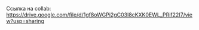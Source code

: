 Ссылка на collab: https://drive.google.com/file/d/1gf8oWGPi2gC03I8cKXK0EWL_PRif22I7/view?usp=sharing
